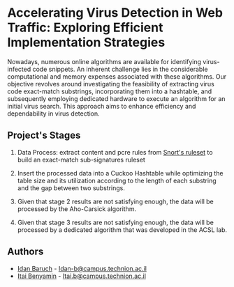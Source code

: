 
# Accelerating Virus Detection in Web Traffic: Exploring Efficient Implementation Strategies

Nowadays, numerous online algorithms are available for identifying virus-infected code snippets. An inherent challenge lies in the considerable computational and memory expenses associated with these algorithms. Our objective revolves around investigating the feasibility of extracting virus code exact-match substrings, incorporating them into a hashtable, and subsequently employing dedicated hardware to execute an algorithm for an initial virus search. This approach aims to enhance efficiency and dependability in virus detection.

## Project's Stages

1) Data Process: extract content and pcre rules from [Snort's ruleset](https://www.snort.org/downloads#rules) to build an exact-match sub-signatures ruleset 

2) Insert the processed data into a Cuckoo Hashtable while optimizing the table size and its utilization according to the length of each substring and the gap between two substrings.

3) Given that stage 2 results are not satisfying enough, the data will be processed by the Aho-Carsick algorithm. 

4) Given that stage 3 results are not satisfying enough, the data will be processed by a dedicated algorithm that was developed in the ACSL lab.


## Authors

- [Idan Baruch](https://github.com/idanbaru)  - Idan-b@campus.technion.ac.il
- [Itai Benyamin](https://github.com/Itai-b) - Itai.b@campus.technion.ac.il

